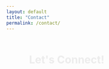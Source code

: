 ```yaml
---
layout: default
title: "Contact"
permalink: /contact/
---
```


<div class="center-content" style="margin: 0 12%;">

<h1>Let's Connect!</h1>

<p>I’d love to hear from you. Whether you want to discuss AI, ML, exciting projects, or just say hi — feel free to reach out anytime. I usually respond within 24 hours!</p>

<div style="display: flex; flex-wrap: wrap; justify-content: space-between; gap: 1rem; margin-top: 2rem;">

  <!-- Email -->
  <a href="mailto:chirania.anuj@gmail.com" class="box" style="flex:1;
  min-width: 180px; max-width: 220px; text-align: center;">
    📧<br>
    <strong>Email</strong><br>
    chirania.anuj@gmail.com
  </a>

  <!-- Phone -->
  <a href="tel:+919999999999" class="box" style="flex:1; min-width: 180px; max-width: 220px; text-align: center;">
    📞<br>
    <strong>Phone</strong><br>
    +91-94018 83416
  </a>

  <!-- LinkedIn -->
  <a href="https://linkedin.com/in/anuj-agarwal0210" target="_blank" class="box" style="flex:1; min-width: 180px; max-width: 220px; text-align: center;">
    🔗<br>
    <strong>LinkedIn</strong><br>
    View Profile
  </a>

  <!-- GitHub -->
  <a href="https://github.com/anuj-agarwal" target="_blank" class="box" style="flex:1; min-width: 180px; max-width: 220px; text-align: center;">
    💻<br>
    <strong>GitHub</strong><br>
    View Repos
  </a>

</div>

<p style="margin-top: 2rem; font-style: italic; text-align: center;">
  I’m always open to collaboration, mentorship, or interesting discussions about AI and machine learning!
</p>

<!-- Simple fade-in animation -->
<style>
.center-content h1, 
.center-content p, 
.center-content a.box {
  opacity: 0;
  transform: translateY(20px);
  animation: fadeInUp 0.6s forwards;
}

.center-content p {
  animation-delay: 0.2s;
}

.center-content a.box:nth-child(1) { animation-delay: 0.4s; }
.center-content a.box:nth-child(2) { animation-delay: 0.5s; }
.center-content a.box:nth-child(3) { animation-delay: 0.6s; }
.center-content a.box:nth-child(4) { animation-delay: 0.7s; }

@keyframes fadeInUp {
  to {
    opacity: 1;
    transform: translateY(0);
  }
}
</style>

</div>
